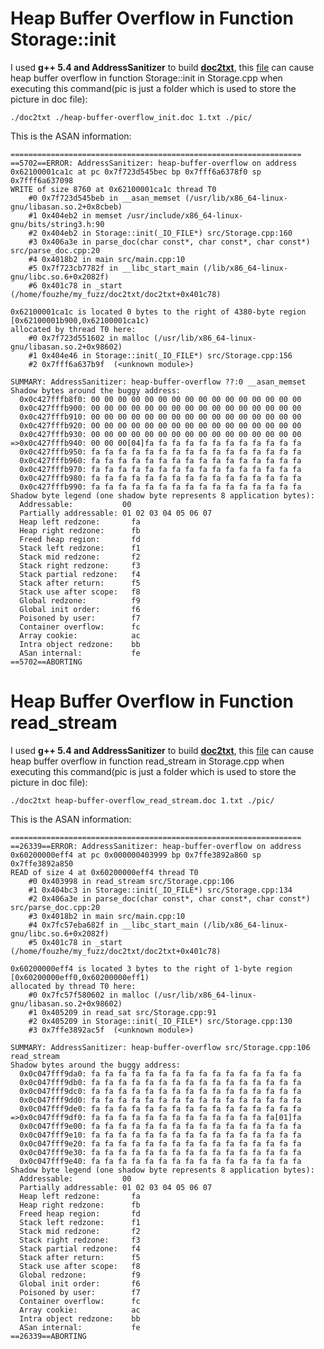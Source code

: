 # Heap Buffer Overflow in Function Storage::init

I used **g++ 5.4 and AddressSanitizer**  to build **[doc2txt](https://github.com/tsfn/doc2txt)**, this [file](https://github.com/fouzhe/security/blob/master/doc2txt/heap-buffer-overflow_init.doc) can cause heap buffer overflow in function Storage::init in Storage.cpp when executing this command(pic is just a folder which is used to store the picture in doc file):

```shell
./doc2txt ./heap-buffer-overflow_init.doc 1.txt ./pic/
```

This is the ASAN information:

```shell
=================================================================
==5702==ERROR: AddressSanitizer: heap-buffer-overflow on address 0x62100001ca1c at pc 0x7f723d545bec bp 0x7fff6a6378f0 sp 0x7fff6a637098
WRITE of size 8760 at 0x62100001ca1c thread T0
    #0 0x7f723d545beb in __asan_memset (/usr/lib/x86_64-linux-gnu/libasan.so.2+0x8cbeb)
    #1 0x404eb2 in memset /usr/include/x86_64-linux-gnu/bits/string3.h:90
    #2 0x404eb2 in Storage::init(_IO_FILE*) src/Storage.cpp:160
    #3 0x406a3e in parse_doc(char const*, char const*, char const*) src/parse_doc.cpp:20
    #4 0x4018b2 in main src/main.cpp:10
    #5 0x7f723cb7782f in __libc_start_main (/lib/x86_64-linux-gnu/libc.so.6+0x2082f)
    #6 0x401c78 in _start (/home/fouzhe/my_fuzz/doc2txt/doc2txt+0x401c78)

0x62100001ca1c is located 0 bytes to the right of 4380-byte region [0x62100001b900,0x62100001ca1c)
allocated by thread T0 here:
    #0 0x7f723d551602 in malloc (/usr/lib/x86_64-linux-gnu/libasan.so.2+0x98602)
    #1 0x404e46 in Storage::init(_IO_FILE*) src/Storage.cpp:156
    #2 0x7fff6a637b9f  (<unknown module>)

SUMMARY: AddressSanitizer: heap-buffer-overflow ??:0 __asan_memset
Shadow bytes around the buggy address:
  0x0c427fffb8f0: 00 00 00 00 00 00 00 00 00 00 00 00 00 00 00 00
  0x0c427fffb900: 00 00 00 00 00 00 00 00 00 00 00 00 00 00 00 00
  0x0c427fffb910: 00 00 00 00 00 00 00 00 00 00 00 00 00 00 00 00
  0x0c427fffb920: 00 00 00 00 00 00 00 00 00 00 00 00 00 00 00 00
  0x0c427fffb930: 00 00 00 00 00 00 00 00 00 00 00 00 00 00 00 00
=>0x0c427fffb940: 00 00 00[04]fa fa fa fa fa fa fa fa fa fa fa fa
  0x0c427fffb950: fa fa fa fa fa fa fa fa fa fa fa fa fa fa fa fa
  0x0c427fffb960: fa fa fa fa fa fa fa fa fa fa fa fa fa fa fa fa
  0x0c427fffb970: fa fa fa fa fa fa fa fa fa fa fa fa fa fa fa fa
  0x0c427fffb980: fa fa fa fa fa fa fa fa fa fa fa fa fa fa fa fa
  0x0c427fffb990: fa fa fa fa fa fa fa fa fa fa fa fa fa fa fa fa
Shadow byte legend (one shadow byte represents 8 application bytes):
  Addressable:           00
  Partially addressable: 01 02 03 04 05 06 07
  Heap left redzone:       fa
  Heap right redzone:      fb
  Freed heap region:       fd
  Stack left redzone:      f1
  Stack mid redzone:       f2
  Stack right redzone:     f3
  Stack partial redzone:   f4
  Stack after return:      f5
  Stack use after scope:   f8
  Global redzone:          f9
  Global init order:       f6
  Poisoned by user:        f7
  Container overflow:      fc
  Array cookie:            ac
  Intra object redzone:    bb
  ASan internal:           fe
==5702==ABORTING
```



# Heap Buffer Overflow in Function read_stream

I used **g++ 5.4 and AddressSanitizer**  to build **[doc2txt](https://github.com/tsfn/doc2txt)**, this [file](https://github.com/fouzhe/security/blob/master/doc2txt/heap-buffer-overflow_read_stream.doc) can cause heap buffer overflow in function read_stream in Storage.cpp when executing this command(pic is just a folder which is used to store the picture in doc file):

```shell
./doc2txt heap-buffer-overflow_read_stream.doc 1.txt ./pic/
```

This is the ASAN information:

```shell
=================================================================
==26339==ERROR: AddressSanitizer: heap-buffer-overflow on address 0x60200000eff4 at pc 0x000000403999 bp 0x7ffe3892a860 sp 0x7ffe3892a850
READ of size 4 at 0x60200000eff4 thread T0
    #0 0x403998 in read_stream src/Storage.cpp:106
    #1 0x404bc3 in Storage::init(_IO_FILE*) src/Storage.cpp:134
    #2 0x406a3e in parse_doc(char const*, char const*, char const*) src/parse_doc.cpp:20
    #3 0x4018b2 in main src/main.cpp:10
    #4 0x7fc57eba682f in __libc_start_main (/lib/x86_64-linux-gnu/libc.so.6+0x2082f)
    #5 0x401c78 in _start (/home/fouzhe/my_fuzz/doc2txt/doc2txt+0x401c78)

0x60200000eff4 is located 3 bytes to the right of 1-byte region [0x60200000eff0,0x60200000eff1)
allocated by thread T0 here:
    #0 0x7fc57f580602 in malloc (/usr/lib/x86_64-linux-gnu/libasan.so.2+0x98602)
    #1 0x405209 in read_sat src/Storage.cpp:91
    #2 0x405209 in Storage::init(_IO_FILE*) src/Storage.cpp:130
    #3 0x7ffe3892ac5f  (<unknown module>)

SUMMARY: AddressSanitizer: heap-buffer-overflow src/Storage.cpp:106 read_stream
Shadow bytes around the buggy address:
  0x0c047fff9da0: fa fa fa fa fa fa fa fa fa fa fa fa fa fa fa fa
  0x0c047fff9db0: fa fa fa fa fa fa fa fa fa fa fa fa fa fa fa fa
  0x0c047fff9dc0: fa fa fa fa fa fa fa fa fa fa fa fa fa fa fa fa
  0x0c047fff9dd0: fa fa fa fa fa fa fa fa fa fa fa fa fa fa fa fa
  0x0c047fff9de0: fa fa fa fa fa fa fa fa fa fa fa fa fa fa fa fa
=>0x0c047fff9df0: fa fa fa fa fa fa fa fa fa fa fa fa fa fa[01]fa
  0x0c047fff9e00: fa fa fa fa fa fa fa fa fa fa fa fa fa fa fa fa
  0x0c047fff9e10: fa fa fa fa fa fa fa fa fa fa fa fa fa fa fa fa
  0x0c047fff9e20: fa fa fa fa fa fa fa fa fa fa fa fa fa fa fa fa
  0x0c047fff9e30: fa fa fa fa fa fa fa fa fa fa fa fa fa fa fa fa
  0x0c047fff9e40: fa fa fa fa fa fa fa fa fa fa fa fa fa fa fa fa
Shadow byte legend (one shadow byte represents 8 application bytes):
  Addressable:           00
  Partially addressable: 01 02 03 04 05 06 07
  Heap left redzone:       fa
  Heap right redzone:      fb
  Freed heap region:       fd
  Stack left redzone:      f1
  Stack mid redzone:       f2
  Stack right redzone:     f3
  Stack partial redzone:   f4
  Stack after return:      f5
  Stack use after scope:   f8
  Global redzone:          f9
  Global init order:       f6
  Poisoned by user:        f7
  Container overflow:      fc
  Array cookie:            ac
  Intra object redzone:    bb
  ASan internal:           fe
==26339==ABORTING
```




